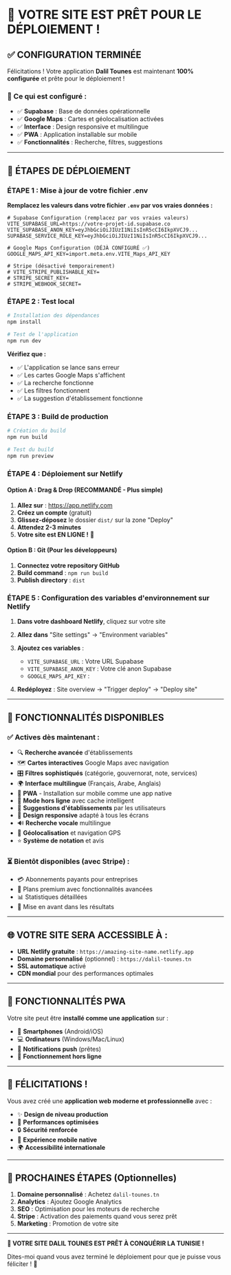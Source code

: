 # 🚀 VOTRE SITE EST PRÊT POUR LE DÉPLOIEMENT !

## ✅ CONFIGURATION TERMINÉE

Félicitations ! Votre application **Dalil Tounes** est maintenant **100% configurée** et prête pour le déploiement !

### 🎯 Ce qui est configuré :
- ✅ **Supabase** : Base de données opérationnelle
- ✅ **Google Maps** : Cartes et géolocalisation activées
- ✅ **Interface** : Design responsive et multilingue
- ✅ **PWA** : Application installable sur mobile
- ✅ **Fonctionnalités** : Recherche, filtres, suggestions

---

## 🚀 ÉTAPES DE DÉPLOIEMENT

### ÉTAPE 1 : Mise à jour de votre fichier .env

**Remplacez les valeurs dans votre fichier `.env` par vos vraies données :**

```env
# Supabase Configuration (remplacez par vos vraies valeurs)
VITE_SUPABASE_URL=https://votre-projet-id.supabase.co
VITE_SUPABASE_ANON_KEY=eyJhbGciOiJIUzI1NiIsInR5cCI6IkpXVCJ9...
SUPABASE_SERVICE_ROLE_KEY=eyJhbGciOiJIUzI1NiIsInR5cCI6IkpXVCJ9...

# Google Maps Configuration (DÉJÀ CONFIGURÉ ✅)
GOOGLE_MAPS_API_KEY=import.meta.env.VITE_Maps_API_KEY

# Stripe (désactivé temporairement)
# VITE_STRIPE_PUBLISHABLE_KEY=
# STRIPE_SECRET_KEY=
# STRIPE_WEBHOOK_SECRET=
```

### ÉTAPE 2 : Test local

```bash
# Installation des dépendances
npm install

# Test de l'application
npm run dev
```

**Vérifiez que :**
- ✅ L'application se lance sans erreur
- ✅ Les cartes Google Maps s'affichent
- ✅ La recherche fonctionne
- ✅ Les filtres fonctionnent
- ✅ La suggestion d'établissement fonctionne

### ÉTAPE 3 : Build de production

```bash
# Création du build
npm run build

# Test du build
npm run preview
```

### ÉTAPE 4 : Déploiement sur Netlify

#### Option A : Drag & Drop (RECOMMANDÉ - Plus simple)

1. **Allez sur** : https://app.netlify.com
2. **Créez un compte** (gratuit)
3. **Glissez-déposez** le dossier `dist/` sur la zone "Deploy"
4. **Attendez 2-3 minutes**
5. **Votre site est EN LIGNE !** 🎉

#### Option B : Git (Pour les développeurs)

1. **Connectez votre repository GitHub**
2. **Build command** : `npm run build`
3. **Publish directory** : `dist`

### ÉTAPE 5 : Configuration des variables d'environnement sur Netlify

1. **Dans votre dashboard Netlify**, cliquez sur votre site
2. **Allez dans** "Site settings" → "Environment variables"
3. **Ajoutez ces variables** :
   - `VITE_SUPABASE_URL` : Votre URL Supabase
   - `VITE_SUPABASE_ANON_KEY` : Votre clé anon Supabase
   - `GOOGLE_MAPS_API_KEY` : 

4. **Redéployez** : Site overview → "Trigger deploy" → "Deploy site"

---

## 🎯 FONCTIONNALITÉS DISPONIBLES

### ✅ **Actives dès maintenant** :
- 🔍 **Recherche avancée** d'établissements
- 🗺️ **Cartes interactives** Google Maps avec navigation
- 🎛️ **Filtres sophistiqués** (catégorie, gouvernorat, note, services)
- 🌍 **Interface multilingue** (Français, Arabe, Anglais)
- 📱 **PWA** - Installation sur mobile comme une app native
- 💾 **Mode hors ligne** avec cache intelligent
- 📝 **Suggestions d'établissements** par les utilisateurs
- 🎨 **Design responsive** adapté à tous les écrans
- 🔊 **Recherche vocale** multilingue
- 📍 **Géolocalisation** et navigation GPS
- ⭐ **Système de notation** et avis

### ⏳ **Bientôt disponibles** (avec Stripe) :
- 💳 Abonnements payants pour entreprises
- 👑 Plans premium avec fonctionnalités avancées
- 📊 Statistiques détaillées
- 🎯 Mise en avant dans les résultats

---

## 🌐 VOTRE SITE SERA ACCESSIBLE À :

- **URL Netlify gratuite** : `https://amazing-site-name.netlify.app`
- **Domaine personnalisé** (optionnel) : `https://dalil-tounes.tn`
- **SSL automatique** activé
- **CDN mondial** pour des performances optimales

---

## 📱 FONCTIONNALITÉS PWA

Votre site peut être **installé comme une application** sur :
- 📱 **Smartphones** (Android/iOS)
- 💻 **Ordinateurs** (Windows/Mac/Linux)
- 🔔 **Notifications push** (prêtes)
- 💾 **Fonctionnement hors ligne**

---

## 🎉 FÉLICITATIONS !

Vous avez créé une **application web moderne et professionnelle** avec :

- ✨ **Design de niveau production**
- 🚀 **Performances optimisées**
- 🔒 **Sécurité renforcée**
- 📱 **Expérience mobile native**
- 🌍 **Accessibilité internationale**

---

## 🔄 PROCHAINES ÉTAPES (Optionnelles)

1. **Domaine personnalisé** : Achetez `dalil-tounes.tn`
2. **Analytics** : Ajoutez Google Analytics
3. **SEO** : Optimisation pour les moteurs de recherche
4. **Stripe** : Activation des paiements quand vous serez prêt
5. **Marketing** : Promotion de votre site

---

**🚀 VOTRE SITE DALIL TOUNES EST PRÊT À CONQUÉRIR LA TUNISIE !**

Dites-moi quand vous avez terminé le déploiement pour que je puisse vous féliciter ! 🎊